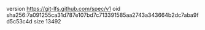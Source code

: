 version https://git-lfs.github.com/spec/v1
oid sha256:7a091255ca31d787e107bd7c713391585aa2743a343664b2dc7aba9fd5c53c4d
size 13492
